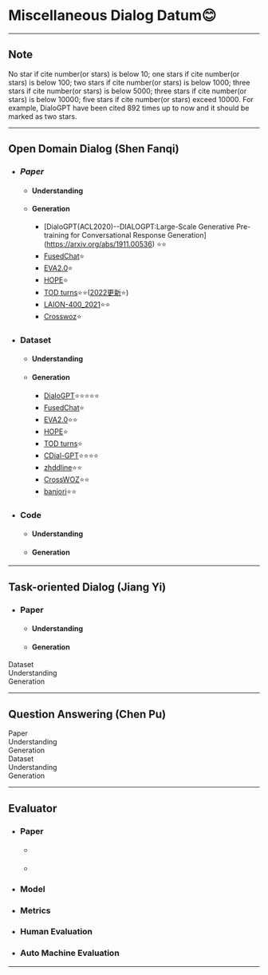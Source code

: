 # **Miscellaneous Dialog Datum**:blush:  

___  
## Note
No star if cite number(or stars) is below 10;  one stars if cite number(or stars) is below 100;  two stars if cite number(or stars) is below 1000;  three stars if cite number(or stars) is below 5000; three stars if cite number(or stars) is below 10000;  five stars if cite number(or stars) exceed 10000. For example, DialoGPT have been cited 892 times up to now and it should be marked as two stars. 
___  
## Open Domain Dialog  (Shen Fanqi)  
* ### _Paper_
  * #### Understanding
  * #### Generation 
    * [DialoGPT(ACL2020)--DIALOGPT:Large-Scale Generative Pre-training for Conversational Response Generation] (https://arxiv.org/abs/1911.00536) :star::star:   
    * [FusedChat](https://ojs.aaai.org/index.php/AAAI/article/view/21416):star:
    * [EVA2.0](https://link.springer.com/article/10.1007/s11633-022-1387-3):star:
    * [HOPE](https://dl.acm.org/doi/abs/10.1145/3488560.3498509):star:
    * [TOD turns](https://arxiv.org/abs/2004.06871):star::star:([2022更新](https://ojs.aaai.org/index.php/AAAI/article/view/21416):star:)
    * [LAION-400_2021](https://arxiv.org/abs/2111.02114):star::star:
    * [Crosswoz](https://direct.mit.edu/tacl/article/doi/10.1162/tacl_a_00314/96453/CrossWOZ-A-Large-Scale-Chinese-Cross-Domain-Task):star:
    
* ### Dataset  
  * #### Understanding  
  * #### Generation  
    * [DialoGPT](https://github.com/huggingface/transformers):star::star::star::star::star:
    * [FusedChat](https://github.com/tomyoung903/FusedChat):star:
    * [EVA2.0](https://github.com/thu-coai/EVA):star::star:
    * [HOPE](https://github.com/LCS2-IIITD/SPARTA_WSDM2022):star:
    * [TOD turns](https://github.com/tomyoung903/FusedChat):star:
    * [CDial-GPT](https://github.com/thu-coai/CDial-GPT):star::star::star::star:
    * [zhddline](https://github.com/zll17/Neural_Topic_Models):star::star:
    * [CrossWOZ](https://github.com/thu-coai/CrossWOZ):star::star:
    * [banjori](https://github.com/baderj/domain_generation_algorithms):star::star:

* ### Code  
  * #### Understanding  
  * #### Generation 

***  
## Task-oriented Dialog  (Jiang Yi)  
* ### Paper  
  * #### Understanding  
  * #### Generation  
Dataset  
Understanding  
Generation  
***  
## Question Answering  (Chen Pu)  
Paper  
Understanding  
Generation  
Dataset  
Understanding  
Generation  
***  

## Evaluator
* ### Paper  
  * ####  
  * #### 
* ### Model

* ### Metrics


* ### Human Evaluation

* ### Auto Machine Evaluation
***
